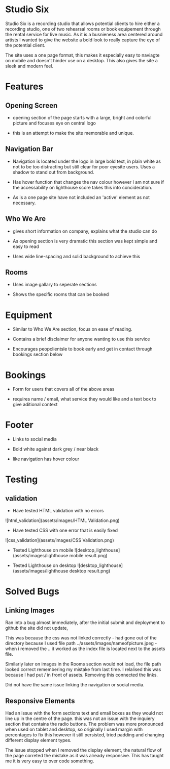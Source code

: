 # Studio Six

Studio Six is a recording studio that allows potential clients to hire either a recording studio, one of two rehearsal rooms or book equipement through the rental service for live music. As it is a busnieness area centered around artists I wanted to give the website a bold look to really capture the eye of the potential client.

The site uses a one page format, this makes it especially easy to naviagte on mobile and doesn't hinder use on a desktop. This also gives the site a sleek and modern feel.

# Features

## Opening Screen

- opening section of the page starts with a large, bright and colorful picture and focuses eye on central logo

- this is an attempt to make the site memorable and unique.



## Navigation Bar

- Navigation is located under the logo in large bold text, in plain white as not to be too distracting but still clear for poor eyesite users. Uses a shadow to stand out from background.

- Has hover function that changes the nav colour however I am not sure if the accessability on lighthouse score takes this into concideration. 

- As is a one page site have not included an 'active' element as not necessary.


## Who We Are

- gives short information on company, explains what the studio can do 

- As opening section is very dramatic this section was kept simple and easy to read

- Uses wide line-spacing and solid background to achieve this


## Rooms

- Uses image gallary to seperate sections

- Shows the specific rooms that can be booked


# Equipment 

- Similar to Who We Are section, focus on ease of reading.

- Contains a brief disclaimer for anyone wanting to use this service

- Encourages peopclientsle to book early and get in contact through bookings section below


# Bookings

- Form for users that covers all of the above areas

- requires name / email, what service they would like and a text box to give aditional context


# Footer

- Links to social media

- Bold white against dark grey / near black

- like navigation has hover colour 

# Testing

## validation
- Have tested HTML validation with no errors

![html_validation](assets/images/HTML Validation.png)

- Have tested CSS with one error that is easily fixed

![css_validation](assets/images/CSS Validation.png)

- Tested Lighthouse on mobile
![desktop_lighthouse](assets/images/lighthouse mobile result.png)

- Tested Lighthouse on desktop
![desktop_lighthouse](assets/images/lighthouse desktop result.png)

# Solved Bugs


## Linking Images
Ran into a bug almost immediately, after the initial submit and deployment to github the site did not update, 

This was because the css was not linked correctly - had gone out of the directory because I used file path ../assets/images/nameofpicture.jpeg - when i removed the .. it worked as the index file is located next to the assets file.

Similarly later on images in the Rooms section would not load, the file path looked correct remembering my mistake from last time. I relalised this was because I had put / in front of assets. Removing this connected the links.

Did not have the same issue linking the navigation or social media.

## Responsive Elements

Had an issue with the form sections text and email boxes as they would not line up in the centre of the page. this was not an issue with the inquiery section that contains the radio buttons. The problem was more pronounced when used on tablet and desktop, so originally I used margin with percentages to fix this however it still persisted, tried padding and changing different display element types.

The issue stopped when I removed the display element, the natural flow of the page correted the mistake as it was already responsive. This has taught me it is very easy to over code something.




